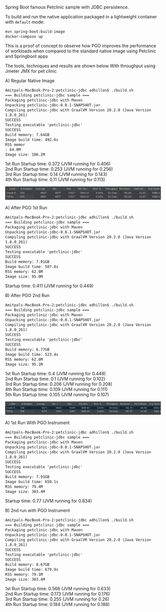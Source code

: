 Spring Boot famous Petclinic sample with JDBC persistence.

To build and run the native application packaged in a lightweight container with `default` mode:
```
mvn spring-boot:build-image
docker-compose up
```

This is a proof of concept to observe how PGO improves the performance of workloads when compared to the standard native image using Petclinic and Springboot apps

The tools, techniques and results are shown below 
With throughput using Jmeter JMX for pet clinic

A) Regular Native Image

```
Amitpals-MacBook-Pro-2:petclinic-jdbc adhillon$ ./build.sh 
=== Building petclinic-jdbc sample ===
Packaging petclinic-jdbc with Maven
Unpacking petclinic-jdbc-0.0.1-SNAPSHOT.jar
Compiling petclinic-jdbc with GraalVM Version 20.2.0 (Java Version 1.8.0_261)
SUCCESS
Testing executable 'petclinic-jdbc'
SUCCESS
Build memory: 7.64GB
Image build time: 492.6s
RSS memor
: 64.0M
Image size: 106.2M
```

1st Run Startup time: 0.372 (JVM running for 0.406)\
2nd Run Startup time: 0.253 (JVM running for 0.256)\
3rd Run Startup time: 0.14 (JVM running for 0.143)\
4th Run Startup time: 0.11 (JVM running for 0.113)

![image](https://github.com/amitpal-source/spring-native/blob/master/spring-native-samples/petclinic-jdbc/Screenshot%202020-09-28%20at%2009.28.24.png)

A) After PGO 1st Run

```
Amitpals-MacBook-Pro-2:petclinic-jdbc adhillon$ ./build.sh 
=== Building petclinic-jdbc sample ===
Packaging petclinic-jdbc with Maven
Unpacking petclinic-jdbc-0.0.1-SNAPSHOT.jar
Compiling petclinic-jdbc with GraalVM Version 20.2.0 (Java Version 1.8.0_261)
SUCCESS
Testing executable 'petclinic-jdbc'
SUCCESS
Build memory: 7.01GB
Image build time: 507.8s
RSS memory: 62.8M
Image size: 95.0M
```
Startup time: 0.411 (JVM running for 0.449)

B) After PGO 2nd Run

```
Amitpals-MacBook-Pro-2:petclinic-jdbc adhillon$ ./build.sh 
=== Building petclinic-jdbc sample ===
Packaging petclinic-jdbc with Maven
Unpacking petclinic-jdbc-0.0.1-SNAPSHOT.jar
Compiling petclinic-jdbc with GraalVM Version 20.2.0 (Java Version 1.8.0_261)
SUCCESS
Testing executable 'petclinic-jdbc'
SUCCESS
Build memory: 6.77GB
Image build time: 523.4s
RSS memory: 62.8M
Image size: 95.1M
```
1st Run Startup time: 0.4 (JVM running for 0.448)\
2nd Run Startup time: 0.1 (JVM running for 0.102)\
3rd Run Startup time: 0.206 (JVM running for 0.208)\
4th Run Startup time: 0.109 (JVM running for 0.111)\
5th Run Startup time: 0.105 (JVM running for 0.107)

![image](https://github.com/amitpal-source/spring-native/blob/master/spring-native-samples/petclinic-jdbc/Screenshot%202020-09-24%20at%2018.42.24.png)

A) 1st Run With PGO Instrument

```
Amitpals-MacBook-Pro-2:petclinic-jdbc adhillon$ ./build.sh 
=== Building petclinic-jdbc sample ===
Packaging petclinic-jdbc with Maven
Unpacking petclinic-jdbc-0.0.1-SNAPSHOT.jar
Compiling petclinic-jdbc with GraalVM Version 20.2.0 (Java Version 1.8.0_261)
SUCCESS
Testing executable 'petclinic-jdbc'
SUCCESS
Build memory: 7.91GB
Image build time: 650.1s
RSS memory: 79.4M
Image size: 303.4M
```
Startup time: 0.77 (JVM running for 0.834)

B) 2nd run with PGO Instrument

```
Amitpals-MacBook-Pro-2:petclinic-jdbc adhillon$ ./build.sh 
=== Building petclinic-jdbc sample ===
Packaging petclinic-jdbc with Maven
Unpacking petclinic-jdbc-0.0.1-SNAPSHOT.jar
Compiling petclinic-jdbc with GraalVM Version 20.2.0 (Java Version 1.8.0_261)
SUCCESS
Testing executable 'petclinic-jdbc'
SUCCESS
Build memory: 8.67GB
Image build time: 679.9s
RSS memory: 79.1M
Image size: 303.4M
```
1st Run Startup time: 0.568 (JVM running for 0.633)\
2nd Run Startup time: 0.173 (JVM running for 0.176)\
3rd Run Startup time: 0.255 (JVM running for 0.26)\
4th Run Startup time: 0.184 (JVM running for 0.188)






